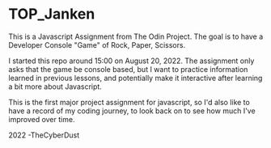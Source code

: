 # TOP_Janken
This is a Javascript Assignment from The Odin Project.  The goal is to have a Developer Console "Game" of Rock, Paper, Scissors.

I started this repo around 15:00 on August 20, 2022.  The assignment only asks that the game be console based, but I want to practice
information learned in previous lessons, and potentially make it interactive after learning a bit more about Javascript.

This is the first major project assignment for javascript, so I'd also like to have a record of my coding journey, to look back on to
see how much I've improved over time.


2022
-TheCyberDust
